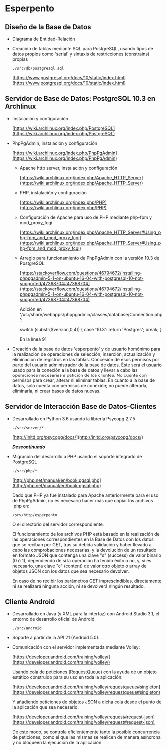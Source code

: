 # Esperpento

## Diseño de la Base de Datos

- Diagrama de Entidad-Relación

- Creación de tablas mediante SQL para PostgreSQL, usando tipos de datos
  propios como 'serial' y sintaxis de restricciones (constrains) propias

      ./src/db/postgresql.sql

  [https://www.postgresql.org/docs/10/static/index.html](https://www.postgresql.org/docs/10/static/index.html)


## Servidor de Base de Datos: PostgreSQL 10.3 en Archlinux

- Instalación y configuración

  [https://wiki.archlinux.org/index.php/PostgreSQL](https://wiki.archlinux.org/index.php/PostgreSQL)

- PhpPgAdmin, instalación y configuración

  [https://wiki.archlinux.org/index.php/PhpPgAdmin](https://wiki.archlinux.org/index.php/PhpPgAdmin)

  - Apache http server, instalación y configuración

    [https://wiki.archlinux.org/index.php/Apache_HTTP_Server](https://wiki.archlinux.org/index.php/Apache_HTTP_Server)

  - PHP, instalación y configuración

    [https://wiki.archlinux.org/index.php/PHP](https://wiki.archlinux.org/index.php/PHP)

  - Configuración de Apache para uso de PHP mediante php-fpm y mod_proxy_fcgi

    [https://wiki.archlinux.org/index.php/Apache_HTTP_Server#Using_php-fpm_and_mod_proxy_fcgi](https://wiki.archlinux.org/index.php/Apache_HTTP_Server#Using_php-fpm_and_mod_proxy_fcgi)

  - Arreglo para funcionamiento de PhpPgAdmin con la versión 10.3 de PostgreSQL

    [https://stackoverflow.com/questions/46794672/installing-phppgadmin-5-1-on-ubuntu-16-04-with-postgresql-10-not-supported/47368704#47368704](https://stackoverflow.com/questions/46794672/installing-phppgadmin-5-1-on-ubuntu-16-04-with-postgresql-10-not-supported/47368704#47368704)

    Adición en '/usr/share/webapps/phppgadmin/classes/database/Connection.php':

      switch (substr($version,0,4)) {
          case '10.3': return 'Postgres'; break;
      }

    En la línea 91

- Creación de la base de datos 'esperpento' y de usuario homónimo para la 
  realización de operaciones de selección, inserción, actualización y 
  eliminación de registros en las tablas. Concesión de esos permisos por parte 
  del usuario administrador de la base de datos. Éste será el usuario usado 
  para la conexión a la base de datos y llevar a cabo las operaciones 
  necesarias a petición de los clientes. No cuenta con permisos para crear, 
  alterar ni eliminar tablas. En cuanto a la base de datos, sólo cuenta con 
  permisos de conexión; no puede alterarla, eliminarla, ni crear bases de datos
  nuevas.


## Servidor de Interacción Base de Datos-Clientes

- Desarrollado en Python 3.6 usando la librería Psycopg 2.7.5

      ./src/server/*

  [http://initd.org/psycopg/docs/](http://initd.org/psycopg/docs/)

  *__Descontinuado__*

- Migración del desarrollo a PHP usando el soporte integrado de PostgreSQL

      ./src/php/*

  [http://php.net/manual/en/book.pgsql.php](http://php.net/manual/en/book.pgsql.php)

  Dado que PHP ya fue instalado para Apache anteriormente para el uso de PhpPgAdmin, no es necesario hacer más que copiar los archivos .php en:

      /srv/http/esperpento

  O el directorio del servidor correspondiente.

  El funcionamiento de los archivos PHP está basado en la realización de las operaciones correspondientes en la Base de Datos con los datos que se reciban por GET, tras su debida validación y haber llevado a cabo las comprobaciones necesarias, y la devolución de un resultado en formato JSON que contenga una clave "s" (success) de valor binario (0 ó 1), dependiendo de si la operación ha tenido éxito o no, y, si es necesario, una clave "c" (content) de valor otro objeto o array de objetos JSON con los datos que sea necesario devolver.

  En caso de no recibir los parámetros GET imprescindibles, directamente ni se realizará ninguna acción, ni se devolverá ningún resultado.


## Cliente Android

- Desarrollado en Java (y XML para la interfaz) con Android Studio 3.1, el entorno
  de desarrollo oficial de Android.

      ./src/android

- Soporte a partir de la API 21 (Android 5.0).

- Comunicación con el servidor implementada mediante Volley:

  [https://developer.android.com/training/volley/](https://developer.android.com/training/volley/)

  Usando cola de peticiones (RequestQueue) con la ayuda de un objeto estático 
  construido para su uso en toda la aplicación:

  [https://developer.android.com/training/volley/requestqueue#singleton](https://developer.android.com/training/volley/requestqueue#singleton)

  Y añadiendo peticiones de objetos JSON a dicha cola desde el punto de la 
  aplicación que sea necesario:

  [https://developer.android.com/training/volley/request#request-json](https://developer.android.com/training/volley/request#request-json)

  De este modo, se controla eficientemente tanto la posible concurrencia de 
  peticiones, como el que las mismas se realicen de manera asíncrona y no bloqueen
  la ejecución de la aplicación.
